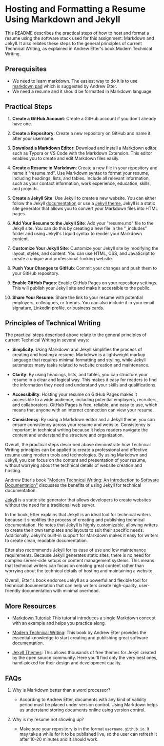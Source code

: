 # Hosting and Formatting a Resume Using Markdown and Jekyll

This README describes the practical steps of how to host and format a resume using the software stack used for this assignment: Markdown and Jekyll. It also relates these steps to the general principles of current Technical Writing, as explained in Andrew Etter's book Modern Technical Writing.

## Prerequisites
- We need to learn markdown. The easiest way to do it is to use [markdown pad](http://www.markdownpad.com/) which is suggested by Andrew Etter.
- We need a resume and it should be formatted in Markdown language.

## Practical Steps

1. **Create a GitHub Account**: Create a GitHub account if you don't already have one.


2. **Create a Repository**: Create a new repository on GitHub and name it after your username.

3. **Download a Markdown Editor**: Download and install a Markdown editor, such as Typora or VS Code with the Markdown Extension. This editor enables you to create and edit Markdown files easily.

4. **Create a Resume in Markdown**: Create a new file in your repository and name it "resume.md". Use Markdown syntax to format your resume, including headings, lists, and tables. Include all relevant information, such as your contact information, work experience, education, skills, and projects.

5. **Create a Jekyll Site**: Use Jekyll to create a new website. You can either follow the Jekyll [documentation](https://jekyllrb.com/docs/) or use a [Jekyll theme.](https://jekyllthemes.io/github-pages-themes) Jekyll is a static site generator that allows you to convert your Markdown files into HTML pages.

6. **Add Your Resume to the Jekyll Site**: Add your "resume.md" file to the Jekyll site. You can do this by creating a new file in the "_includes" folder and using Jekyll's Liquid syntax to render your Markdown content.

7. **Customize Your Jekyll Site**: Customize your Jekyll site by modifying the layout, styles, and content. You can use HTML, CSS, and JavaScript to create a unique and professional-looking website.

8. **Push Your Changes to GitHub**: Commit your changes and push them to your GitHub repository.

9. **Enable GitHub Pages**: Enable GitHub Pages on your repository settings. This will publish your Jekyll site and make it accessible to the public.

10. **Share Your Resume**: Share the link to your resume with potential employers, colleagues, or friends. You can also include it in your email signature, LinkedIn profile, or business cards.


## Principles of Technical Writing

The practical steps described above relate to the general principles of current Technical Writing in several ways:

- **Simplicity**: Using Markdown and Jekyll simplifies the process of creating and hosting a resume. Markdown is a lightweight markup language that requires minimal formatting and styling, while Jekyll automates many tasks related to website creation and maintenance.

- **Clarity**: By using headings, lists, and tables, you can structure your resume in a clear and logical way. This makes it easy for readers to find the information they need and understand your skills and qualifications.

- **Accessibility**: Hosting your resume on GitHub Pages makes it accessible to a wide audience, including potential employers, recruiters, and collaborators. GitHub Pages is free, reliable, and easy to use, which means that anyone with an internet connection can view your resume.

- **Consistency**: By using a Markdown editor and a Jekyll theme, you can ensure consistency across your resume and website. Consistency is important in technical writing because it helps readers navigate the content and understand the structure and organization.

Overall, the practical steps described above demonstrate how Technical Writing principles can be applied to create a professional and effective resume using modern tools and technologies. By using Markdown and Jekyll, you can focus on the content and presentation of your resume, without worrying about the technical details of website creation and hosting.

Andrew Etter's book ["Modern Technical Writing: An Introduction to Software Documentation"](https://www.amazon.com/Modern-Technical-Writing-Introduction-Documentation-ebook/dp/B01A2QL9SS) discusses the benefits of using Jekyll for technical documentation. 

[Jekyll](https://jekyllrb.com/) is a static site generator that allows developers to create websites without the need for a traditional web server.

In the book, Etter explains that Jekyll is an ideal tool for technical writers because it simplifies the process of creating and publishing technical documentation. He notes that Jekyll is highly customizable, allowing writers to create their own templates and layouts to suit their specific needs. Additionally, Jekyll's built-in support for Markdown makes it easy for writers to create clean, readable documentation.

Etter also recommends Jekyll for its ease of use and low maintenance requirements. Because Jekyll generates static sites, there is no need for complex server-side setups or content management systems. This means that technical writers can focus on creating great content rather than worrying about the technical details of hosting and maintaining a website.

Overall, Etter's book endorses Jekyll as a powerful and flexible tool for technical documentation that can help writers create high-quality, user-friendly documentation with minimal overhead.


## More Resources

- [Markdown Tutorial](https://www.markdowntutorial.com/): This tutorial introduces a single Markdown concept with an example and helps you practice along.

- [Modern Technical Writing](https://www.amazon.com/Modern-Technical-Writing-Introduction-Documentation-ebook/dp/B01A2QL9SS): This book by Andrew Etter provides the essential knowledge to start creating and publishing great software documentation.

- [Jekyll Themes](https://jekyllthemes.io/): This allows thousands of free themes for Jekyll created by the open source community. Here you'll find only the very best ones, hand-picked for their design and development quality.

## FAQs

1. Why is Markdown better than a word processor?
   - According to Andrew Etter, documents with any kind of validity period must be placed under version control. Using Markdown helps us understand storing documents online using version control.

2. Why is my resume not showing up?
   - Make sure your repository is in the format `username.github.io`. It may take a while for it to be published live, so the user can refresh it after 10-20 minutes and it should work.


